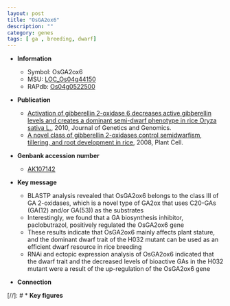 ```yaml
---
layout: post
title: "OsGA2ox6"
description: ""
category: genes
tags: [ ga , breeding, dwarf]
---
```


* **Information**  
    + Symbol: OsGA2ox6  
    + MSU: [LOC_Os04g44150](http://rice.plantbiology.msu.edu/cgi-bin/ORF_infopage.cgi?orf=LOC_Os04g44150)  
    + RAPdb: [Os04g0522500](http://rapdb.dna.affrc.go.jp/viewer/gbrowse_details/irgsp1?name=Os04g0522500)  

* **Publication**  
    + [Activation of gibberellin 2-oxidase 6 decreases active gibberellin levels and creates a dominant semi-dwarf phenotype in rice Oryza sativa L.](http://www.ncbi.nlm.nih.gov/pubmed?term=Activation+of+gibberellin+2-oxidase+6+decreases+active+gibberellin+levels+and+creates+a+dominant+semi-dwarf+phenotype+in+rice+Oryza+sativa+L.%5BTitle%5D), 2010, Journal of Genetics and Genomics.
    + [A novel class of gibberellin 2-oxidases control semidwarfism, tillering, and root development in rice](http://www.ncbi.nlm.nih.gov/pubmed?term=A+novel+class+of+gibberellin+2-oxidases+control+semidwarfism,+tillering,+and+root+development+in+rice%5BTitle%5D), 2008, Plant Cell.

* **Genbank accession number**  
    + [AK107142](http://www.ncbi.nlm.nih.gov/nuccore/AK107142)

* **Key message**  
    + BLASTP analysis revealed that OsGA2ox6 belongs to the class III of GA 2-oxidases, which is a novel type of GA2ox that uses C20-GAs (GA(12) and/or GA(53)) as the substrates
    + Interestingly, we found that a GA biosynthesis inhibitor, paclobutrazol, positively regulated the OsGA2ox6 gene
    + These results indicate that OsGA2ox6 mainly affects plant stature, and the dominant dwarf trait of the H032 mutant can be used as an efficient dwarf resource in rice breeding
    + RNAi and ectopic expression analysis of OsGA2ox6 indicated that the dwarf trait and the decreased levels of bioactive GAs in the H032 mutant were a result of the up-regulation of the OsGA2ox6 gene

* **Connection**  

[//]: # * **Key figures**  


